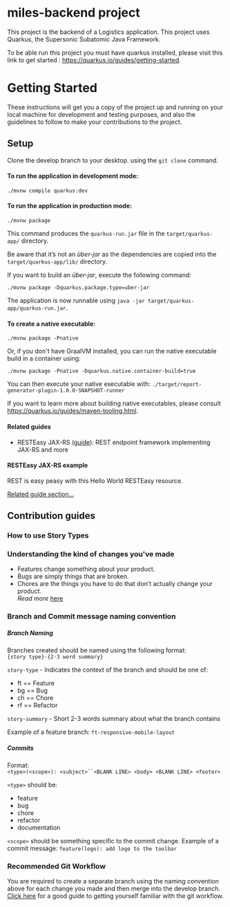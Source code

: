 # miles-backend project

This project is the backend of a Logistics application. This project uses Quarkus, the Supersonic Subatomic Java Framework.

To be able run this project you must have quarkus installed, please visit this link to get started : https://quarkus.io/guides/getting-started.

# Getting Started
These instructions will get you a copy of the project up and running on your local machine for development and testing purposes,
and also the guidelines to follow to make your contributions to the project.

## Setup
Clone the develop branch to your desktop.
using the `git clone` command.

#### To run the application in development mode:
```
./mvnw compile quarkus:dev
```
#### To run the application in production mode:
```
./mvnw package
```
This command produces the `quarkus-run.jar` file in the `target/quarkus-app/` directory.

Be aware that it’s not an _über-jar_ as the dependencies are copied into the `target/quarkus-app/lib/` directory.

If you want to build an _über-jar_, execute the following command:
```
./mvnw package -Dquarkus.package.type=uber-jar
```

The application is now runnable using `java -jar target/quarkus-app/quarkus-run.jar`.

#### To create a native executable: 
```
./mvnw package -Pnative
```
Or, if you don't have GraalVM installed, you can run the native executable build in a container using: 
```shell script
./mvnw package -Pnative -Dquarkus.native.container-build=true
```

You can then execute your native executable with: `./target/report-generator-plugin-1.0.0-SNAPSHOT-runner`

If you want to learn more about building native executables, please consult https://quarkus.io/guides/maven-tooling.html.

#### Related guides

- RESTEasy JAX-RS ([guide](https://quarkus.io/guides/rest-json)): REST endpoint framework implementing JAX-RS and more

#### RESTEasy JAX-RS example

REST is easy peasy with this Hello World RESTEasy resource.

[Related guide section...](https://quarkus.io/guides/getting-started#the-jax-rs-resources)

## Contribution guides

### How to use Story Types
### Understanding the kind of changes you've made

* Features change something about your product.
* Bugs are simply things that are broken.
* Chores are the things you have to do that don’t actually change your product.<br/>*Read more* [here](https://clubhouse.io/blog/how-and-why-to-use-story-types-851eb651c81d/)

### Branch and Commit message naming convention

##### Branch Naming
Branches created should be named using the following format:<br/>
`{story type}-{2-3 word summary}`

`story-type` - Indicates the context of the branch and should be one of:
* ft == Feature
* bg == Bug
* ch == Chore
* rf == Refactor

`story-summary` - Short 2-3 words summary about what the branch contains<br/>

Example of a feature branch: `ft-responsive-mobile-layout`

##### Commits
Format:<br>
`<type>(<scope>): <subject>``<BLANK LINE> <body> <BLANK LINE> <footer>`

`<type>` should be:
* feature
* bug
* chore
* refactor
* documentation

`<scope>` should be something specific to the commit change.
Example of a commit message:
`feature(logo): add logo to the toolbar`<br>

### Recommended Git Workflow

You are required to create a separate branch using the naming convention above for each change you made and then merge
into the develop branch. [Click here](https://www.atlassian.com/git/tutorials/comparing-workflows/gitflow-workflow) for a good guide to getting yourself familiar with the git workflow.
